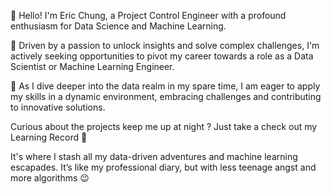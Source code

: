  👋 Hello! I'm Eric Chung, a Project Control Engineer with a profound enthusiasm for Data Science and Machine Learning.
 
🔹 Driven by a passion to unlock insights and solve complex challenges, I'm actively seeking opportunities to pivot my career towards a role as a Data Scientist or Machine Learning Engineer.

🔹 As I dive deeper into the data realm in my spare time, I am eager to apply my skills in a dynamic environment, embracing challenges and contributing to innovative solutions.

Curious about the projects keep me up at night ? Just take a check out my Learning Record 📝 

It's where I stash all my data-driven adventures and machine learning escapades. It’s like my professional diary, but with less teenage angst and more algorithms 😉

